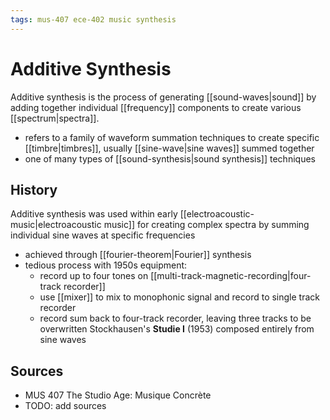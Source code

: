 ```yaml
---
tags: mus-407 ece-402 music synthesis
---
```


# Additive Synthesis

Additive synthesis is the process of generating [[sound-waves|sound]] by adding together individual [[frequency]] components to create various [[spectrum|spectra]].

- refers to a family of waveform summation techniques to create specific [[timbre|timbres]], usually [[sine-wave|sine waves]] summed together
- one of many types of [[sound-synthesis|sound synthesis]] techniques

## History

Additive synthesis was used within early [[electroacoustic-music|electroacoustic music]] for creating complex spectra by summing individual sine waves at specific frequencies

- achieved through [[fourier-theorem|Fourier]] synthesis
- tedious process with 1950s equipment:
  - record up to four tones on [[multi-track-magnetic-recording|four-track recorder]]
  - use [[mixer]] to mix to monophonic signal and record to single track recorder
  - record sum back to four-track recorder, leaving three tracks to be overwritten
    Stockhausen's **Studie I** (1953) composed entirely from sine waves

## Sources

- MUS 407 The Studio Age: Musique Concrète
- TODO: add sources

